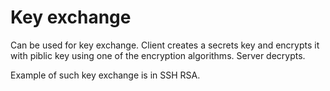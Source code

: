 # Key exchange

Can be used for key exchange. Client creates a secrets key and encrypts it with piblic key using one of the encryption algorithms. Server decrypts. 

Example of such key exchange is in SSH RSA.

